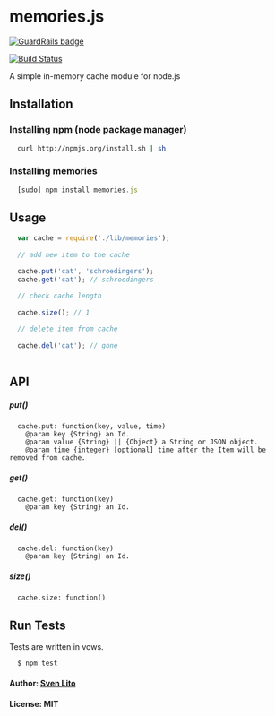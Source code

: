 # memories.js 

[![GuardRails badge](https://badges.guardrails.io/svnlto/memories.js.svg)](https://guardrails.io/)

[![Build Status](https://secure.travis-ci.org/svnlto/memories.js.png)](http://travis-ci.org/svnlto/memories.js)

A simple in-memory cache module for node.js

## Installation

### Installing npm (node package manager)
```bash
  curl http://npmjs.org/install.sh | sh
```

### Installing memories
```js
  [sudo] npm install memories.js
```

## Usage
```js
  var cache = require('./lib/memories');
  
  // add new item to the cache

  cache.put('cat', 'schroedingers');
  cache.get('cat'); // schroedingers

  // check cache length
  
  cache.size(); // 1
  
  // delete item from cache
  
  cache.del('cat'); // gone
 
```
## API

##### put()
```jsdoc
  cache.put: function(key, value, time)
    @param key {String} an Id.
    @param value {String} || {Object} a String or JSON object.
    @param time {integer} [optional] time after the Item will be removed from cache.
```

##### get()
```jsdoc
  cache.get: function(key)
    @param key {String} an Id.
```

##### del()
```jsdoc
  cache.del: function(key)
    @param key {String} an Id.
```

##### size()
```jsdoc
  cache.size: function()
```


## Run Tests
Tests are written in vows.

```bash
  $ npm test
```

#### Author: [Sven Lito](http://svenlito.com)
#### License: MIT 

